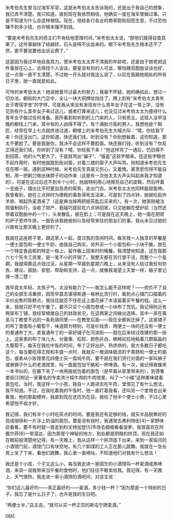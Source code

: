 
米考伯先生曾当过海军军官，这是米考伯太太告诉我的，还是出于我自己的想象，我已弄不清楚。我只知道，直到现在我依然相信，他确实一度在海军里做过事。只是不知道为什么会这样相信。现在，他给各行各业的商家跑街招揽生意，不过恐怕赚不到多少钱，也许根本赚不到钱。

“要是米考伯先生的债主们不肯给他宽限时间，”米考伯太太说，“那他们就得自食其果了。这件事越快了结越好。石头是榨不出血来的。眼下米考伯先生根本还不了债，更不要说要他出诉讼费了。”

这是因为我过早地自食其力，使米考伯太太弄不清我的年龄呢，还是由于她老把这件事放在心上，总得找个人谈谈，要是没有别的人可谈，哪怕跟双胞胎谈谈也好，这一点我一直不太清楚。不过她一开头就对我这么说了，以后在我跟她相处的所有日子里，她一直就是如此。

可怜的米考伯太太！她说她曾尽过最大的努力；我毫不怀疑，她的确如此，想过一切办法。朝街的大门正中，全让一块大铜牌给挡住了，牌上刻有“米考伯太太青年女子寄宿学舍”的字样，可是我从来没有发现有什么青年女子在这一带上学，没有见到有什么青年女子来过这儿，或者打算来这儿；也没见过米考伯太太为接待什么青年女子做过任何准备。我所看到和听到的上门来的人，只有债主。这班人没早没晚的都找上门来，其中有的人凶得不得了。有个满脸污垢的男人，我想他是个鞋匠，经常在早上七点就挤进过道，朝楼上的米考伯先生大喊大叫：“喂，你给我下来！你还没出门，这你知道。快还我们钱，听到没有？你别想躲着，这你知道，那太不要脸了。要是我是你，我决不会这样不要脸面。快还我们钱，听到没有？你反正得还我们钱，你听到了没有？喂，你给我下来！”他这样骂了一通后，仍旧得不到回答，他的火气更大了，于是就骂出“骗子”、“强盗”这些字眼来。连这些字眼也不起作用时，有时他就跑到街对面，对着三楼的窗子大声叫骂，他知道米考伯先生住在哪一层。遇到这种时候，米考伯先生真是又伤心，又羞愧，甚至悲伤得不能自制，用一把剃刀做出抹脖子的动作来（这是有一次他太太大声尖叫起来我才知道的）。可是在这过后还不到半个小时，他就特别用心地擦亮自己的皮鞋，然后哼着一支曲子，摆出比平时更加高贵的架势，走出门去。米考伯太太也同样能屈能伸。我曾看到，她在三点钟时为缴税的事急得死去活来，可是到了四点钟，她就吃起炸羊排、喝起热麦酒来了（这是典当掉两把银茶匙后买来的）。有一次，她家刚被法院强制执行，没收了财产，我碰巧提前在六点钟回家，只见她躺在壁炉前（当然还带着双胞胎中的一个），头发散乱，披在脸上；可是就在这天晚上，她一面在厨房的炉子旁炸牛排，一面告诉我她爸妈以及经常来往的朋友们的事。我从未见过她的兴致有比那天晚上更好的了。

我就在这座房子里，跟这家人一起，度过我的空闲时间。每天我一人独享的早餐是一便士面包和一便士牛奶，由我自己购买。另外买一个小面包和一小块干酪，放在一个特定食品柜的特定一格上，留作晚上回来时的晚餐。我清楚地知道，这在我那六七个先令工资里，是一笔不小的开销了。我整天都在货行里干活，而整个一个星期，我就得靠这点钱过活，从星期一早晨到星期六晚上，从来没有人给过我任何劝告、建议、鼓励、安慰、帮助和支持，这一点，就像我渴望上天堂一样，脑子里记得一清二楚！

我毕竟太年轻、太孩子气、太没有能力了——我怎么能不这样呢？——担负不了自己的全部生活重担，因而早晨去谋得斯通－格林比货行时，看到点心铺门口摆着的半价出售的陈糕点，我往往就忍不住在这上面花掉了本该留着买午餐的钱。这么一来，我就只好不吃午餐了，要不只买个小面包卷或一小块布丁充饥。我记得附近有两家布丁铺，我经常根据自己的财政状况，在这两家之间做出选择。其中一家在离圣马丁教堂不远的一条死胡同里——在教堂后面——现在全都拆迁掉了。这家铺子的布丁里面有小葡萄干，味道颇为特别，可是价钱贵，两便士一块的还没有一便士的普通布丁大。卖普通布丁的一家好铺子在河滨街——就在后来经过改建的那一段上。这家卖的布丁块儿大、分量重、松软、颜色灰白、稀稀拉拉地粘着几颗扁扁的大葡萄干。每天在我吃中饭的时间，布丁正好出炉，热烘烘的，我大多数日子都吃这个。每当要吃得正规和丰盛一点时，我就买一根调味极浓的干熏肠和一便士的面包，或者从小饭馆里花四便士买一盘炖牛肉，要不就在我们货行对面的一家叫狮子或者狮子什么的老酒馆里，叫一盘面包加干酪和一杯啤酒。有一次，我记得我像夹一本书似的，在腋下夹了一块用报纸包着的面包（是早晨从家里带来的），到德鲁里街[3]附近一家著名的专卖浓汁炖牛肉的牛肉馆里，叫了一“小碟”这种美味就着面包吃。当时，我这样一个小孩，独自一人跑进去吃牛肉，堂倌见了有什么想法，我不知道。不过，在我吃着我的午饭时，他一直盯着我看，还叫另一个堂倌也出来看我，他的那副模样，我直到现在还历历在目。我给了他半个便士小费，不过心里希望他不收才好。

我记得，我们有半个小时吃茶点的时间。要是我还有足够的钱，就买半品脱煮好的现成咖啡和一片涂上奶油的面包。要是没有钱时，我通常去弗利特街[4]一家野味店看看，要不有时就一直走到科文特加登[5]市场去细细看看菠萝。我很喜欢在阿戴尔菲[6]一带溜达，因为那是个神秘的地方，到处都是阴暗的拱顶。现在我还如在眼前般清楚地记得，有一天晚上，我从这样一个拱顶底下出来，来到一家临河的小酒馆门前，酒馆门口有块空地，有几个卸煤的工人正在那儿跳舞。我就在一张长凳上坐了下来，看他们跳舞。我心里一直嘀咕，不知道他们对我有什么想法！

我还是个小孩，个子又这么小，每当我走进一家陌生的小酒馆叫一杯麦酒或黑啤酒，来润一润我带来当午餐的食物时，他们往往不敢卖给我。我记得，有一天晚上，天气很热，我走进一家小酒馆的酒吧间，对店主说：

“你们这儿最好的——真正最好的——麦酒，多少钱一杯？”因为那是一个特别的日子。我忘了是什么日子了，也许是我的生日吧。

“两便士半，”店主说，“就可以买一杯正宗的斯屯宁牌麦酒。”

[next](page156)